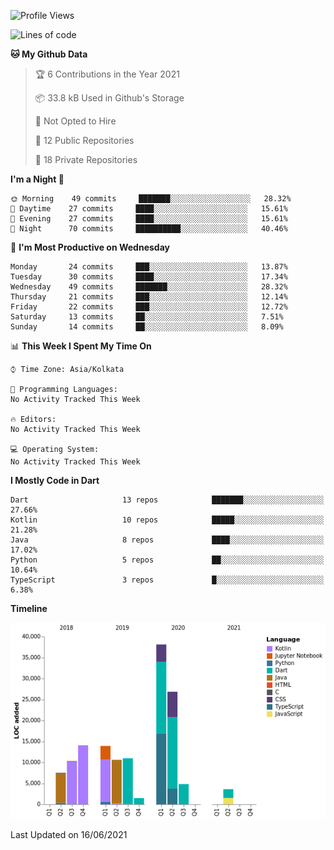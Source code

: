 <!--START_SECTION:waka-->
![Profile Views](http://img.shields.io/badge/Profile%20Views-6-blue)

![Lines of code](https://img.shields.io/badge/From%20Hello%20World%20I%27ve%20Written-142140%20lines%20of%20code-blue)

**🐱 My Github Data** 

> 🏆 6 Contributions in the Year 2021
 > 
> 📦 33.8 kB Used in Github's Storage 
 > 
> 🚫 Not Opted to Hire
 > 
> 📜 12 Public Repositories 
 > 
> 🔑 18 Private Repositories  
 > 
**I'm a Night 🦉** 

```text
🌞 Morning    49 commits     ███████░░░░░░░░░░░░░░░░░░   28.32% 
🌆 Daytime    27 commits     ████░░░░░░░░░░░░░░░░░░░░░   15.61% 
🌃 Evening    27 commits     ████░░░░░░░░░░░░░░░░░░░░░   15.61% 
🌙 Night      70 commits     ██████████░░░░░░░░░░░░░░░   40.46%

```
📅 **I'm Most Productive on Wednesday** 

```text
Monday       24 commits     ███░░░░░░░░░░░░░░░░░░░░░░   13.87% 
Tuesday      30 commits     ████░░░░░░░░░░░░░░░░░░░░░   17.34% 
Wednesday    49 commits     ███████░░░░░░░░░░░░░░░░░░   28.32% 
Thursday     21 commits     ███░░░░░░░░░░░░░░░░░░░░░░   12.14% 
Friday       22 commits     ███░░░░░░░░░░░░░░░░░░░░░░   12.72% 
Saturday     13 commits     ██░░░░░░░░░░░░░░░░░░░░░░░   7.51% 
Sunday       14 commits     ██░░░░░░░░░░░░░░░░░░░░░░░   8.09%

```


📊 **This Week I Spent My Time On** 

```text
⌚︎ Time Zone: Asia/Kolkata

💬 Programming Languages: 
No Activity Tracked This Week

🔥 Editors: 
No Activity Tracked This Week

💻 Operating System: 
No Activity Tracked This Week

```

**I Mostly Code in Dart** 

```text
Dart                     13 repos            ███████░░░░░░░░░░░░░░░░░░   27.66% 
Kotlin                   10 repos            █████░░░░░░░░░░░░░░░░░░░░   21.28% 
Java                     8 repos             ████░░░░░░░░░░░░░░░░░░░░░   17.02% 
Python                   5 repos             ██░░░░░░░░░░░░░░░░░░░░░░░   10.64% 
TypeScript               3 repos             █░░░░░░░░░░░░░░░░░░░░░░░░   6.38%

```


**Timeline**

![Chart not found](https://raw.githubusercontent.com/prabhatdev/prabhatdev/master/charts/bar_graph.png) 


 Last Updated on 16/06/2021
<!--END_SECTION:waka-->

